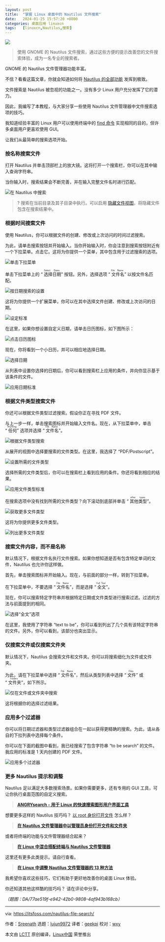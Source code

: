 ```yaml
---
layout: post
title:	"掌握 Linux 桌面中的 Nautilus 文件搜索"
date:	2024-01-25 15:57:20 +0800 
categories:	桌面应用 linuxcn 
tags:	[linuxcn,Nautilus,搜索]
---
```



![](/Asserts/Images//attachment/album/202401/25/155635ocrk3q8dgg3rkkgh.jpg)



> 
> 使用 GNOME 的 Nautilus 文件搜索，通过这些方便的提示改善您的文件搜索体验，成为一名专业的搜索者。
> 
> 
> 


GNOME 的 Nautilus 文件管理器功能丰富。


不信？看看这篇文章，你就会知道如何将 [Nautilus 的全部功能](https://itsfoss.com/nautilus-tips-tweaks/) 发挥到极致。


文件搜索是 Nautilus 被忽视的功能之一。没有多少 Linux 用户充分发挥了它的潜力。


因此，我编写了本教程，与大家分享一些使用 Nautilus 文件管理器中文件搜索选项的技巧。


我知道经验丰富的 Linux 用户可以使用终端中的 [find 命令](https://linuxhandbook.com/find-command-examples/?ref=itsfoss.com) 实现相同的目的，但许多桌面用户更喜欢使用 GUI。


让我们从最简单的搜索选项开始。


### 按名称搜索文件


打开 Nautilus 并单击顶部栏上的放大镜。这将打开一个搜索栏，你可以在其中输入查询字符串。


当你输入时，搜索结果会不断完善，并在输入完整文件名时进行匹配。


![在 Nautilus 中搜索](/Asserts/Images//attachment/album/202401/25/155721f0v139r2ff974msu.png)



> 
> ? 搜索在当前目录及其子目录中执行。可以启用 [隐藏文件视图](https://itsfoss.com/show-hidden-files-linux/)，将隐藏文件包含在搜索结果中。
> 
> 
> 


### 根据时间搜索文件


使用 Nautilus，你可以根据文件的创建、修改或上次访问的时间过滤搜索。


为此，请单击搜索按钮并开始输入。当你开始输入时，你会注意到搜索按钮附近有一个下拉菜单。点击它。这将为你提供一个菜单，其中包含用于过滤搜索的选项。


![单击下拉菜单](/Asserts/Images//attachment/album/202401/25/155721jynypyzp7hu5hhi5.png)


单击下拉菜单上的 “<ruby> 选择日期 <rt>  Select Dates </rt></ruby>” 按钮。另外，选择选项 “<ruby> 文件名 <rt>  File Name </rt></ruby>” 以按文件名匹配。


![按日期搜索的设置](/Asserts/Images//attachment/album/202401/25/155721u8jbjba82kpeeass.png)


这将为你提供一个扩展菜单，你可以在其中选择文件创建、修改或上次访问的日期。


![设定标准](/Asserts/Images//attachment/album/202401/25/155722o819iqan3ony39yn.png)


在这里，如果你想设置自定义日期，请单击日历图标，如下图所示：


![点击日历图标](/Asserts/Images//attachment/album/202401/25/155722r2zohw8ki0wx1fkf.png)


现在，你将看到一个小日历，并可以相应地选择日期。


![选择日期](/Asserts/Images//attachment/album/202401/25/155723ytnk0d2fkykfn8nt.png)


从列表中设置你选择的日期后，你可以看到搜索栏上应用的条件，并向你显示基于该条件的文件。


![应用日期标准](/Asserts/Images//attachment/album/202401/25/155723dngghh91gj9ecca3.png)


### 根据文件类型搜索文件


你还可以根据文件类型过滤搜索。假设你正在寻找 PDF 文件。


与上一步一样，单击搜索图标并开始输入文件名。现在，从下拉菜单中，单击 “<ruby> 任何 <rt>  Anything </rt></ruby>” 选项并选择 “<ruby> 文件名 <rt>  File Name </rt></ruby>”。


![根据文件类型搜索](/Asserts/Images//attachment/album/202401/25/155724oufguvk0dozvpr54.png)


从展开的视图中选择要搜索的文件类型。在这里，我选择了 “PDF/Postscript”。


![设置所需的文件类型](/Asserts/Images//attachment/album/202401/25/155724lme22ycoy26gijgy.png)


选择所需的文件类型后，你可以在搜索栏上看到应用的条件。你还将看到相应的结果。


![应用文件类型标准](/Asserts/Images//attachment/album/202401/25/155724yhg0eotiphhg09y9.png)


在搜索选项中没有找到所需的文件类型？向下滚动到底部并单击 “<ruby> 其他类型 <rt>  other types </rt></ruby>”。


![获取更多文件类型](/Asserts/Images//attachment/album/202401/25/155725u97u681pi8s9i949.png)


这将为你提供更多文件类型。


![列出更多文件类型](/Asserts/Images//attachment/album/202401/25/155725dkx1xnm273nm3a9i.png)


### 搜索文件内容，而不是名称


默认情况下，根据文件名执行文件搜索。如果你想知道是否有包含特定单词的文件，Nautilus 也允许你这样做。


首先，单击搜索图标并开始输入。现在，与前面的部分一样，转到下拉菜单。


在下拉菜单中，不要选择 “<ruby> 文件名 <rt>  File Name </rt></ruby>”，而是选择 “<ruby> 全文 <rt>  Full Text </rt></ruby>”。


现在，你可以搜索特定字符串并根据特定日期或文件类型进行搜索过滤。过滤的方法与前面提到的相同。


![选择“全文”选项](/Asserts/Images//attachment/album/202401/25/155726whhz6zhf6k86pgbf.png)


在这里，我使用了字符串 “text to be”，你可以看到列出了几个具有该特定字符串的文件。另外，你可以看到，该部分也突出显示。


### 仅搜索文件或仅搜索文件夹


默认情况下，Nautilus 会搜索文件和文件夹。你可以将搜索细化为文件或文件夹。


为此，请在下拉菜单中选择 “<ruby> 文件名 <rt>  File Name </rt></ruby>”，然后从类型列表中选择 “<ruby> 文件 <rt>  Files </rt></ruby>” 或 “<ruby> 文件夹 <rt>  Folders </rt></ruby>”，如下所示。


![仅在文件或文件夹中搜索](/Asserts/Images//attachment/album/202401/25/155726xuc32y3jk3y3wwy2.png)


这将根据你的选择过滤结果。


### 应用多个过滤器


你可以将日期过滤器和类型过滤器组合在一起以获得更精确的搜索。为此，请从各自的下拉列表中选择每个条件。


你可以在下面的截图中看到，我已经搜索了包含字符串 “to be search” 的文件。我应用的标准是 1 天内创建的 PDF 文件。


![应用多个过滤器](/Asserts/Images//attachment/album/202401/25/155726mltzllhsszdkshid.png)


### 更多 Nautilus 提示和调整


Nautilus 足以满足大多数搜索场景。如果你需要更多，还有专用的 GUI 工具，可让你执行桌面范围的自定义搜索。



> 
> **[ANGRYsearch - 用于 Linux 的快速搜索图形用户界面工具](https://itsfoss.com/angrysearch/)**
> 
> 
> 


想要更多这样的 Nautilus 技巧吗？ [以 root 身份打开文件](https://itsfoss.com/open-nautilus-as-administrator/) 怎么样？



> 
> **[在 Nautilus 文件管理器中以管理员身份打开文件和文件夹](https://itsfoss.com/open-nautilus-as-administrator/)**
> 
> 
> 


或者将终端的功能与文件管理器结合起来？



> 
> **[在 Linux 中混合搭配终端与 Nautilus 文件管理器](https://itsfoss.com/terminal-nautilus-combination/)**
> 
> 
> 


这里还有更多此类提示。请自行查看。



> 
> **[在 Linux 中调整 Nautilus 文件管理器的 13 种方法](https://itsfoss.com/nautilus-tips-tweaks/)**
> 
> 
> 


我希望你喜欢这些技巧，它们有助于更好地改善你的桌面 Linux 体验。


你还知道其他这样酷的技巧吗？ 请在评论中分享。


*（题图：DA/77ae519f-e942-42b0-9808-4af943b168cb）*




---


via: <https://itsfoss.com/nautilus-file-search/>


作者：[Sreenath](https://itsfoss.com/author/sreenath/) 选题：[lujun9972](https://github.com/lujun9972) 译者：[geekpi](https://github.com/geekpi) 校对：[wxy](https://github.com/wxy)


本文由 [LCTT](https://github.com/LCTT/TranslateProject) 原创编译，[Linux中国](https://linux.cn/) 荣誉推出
